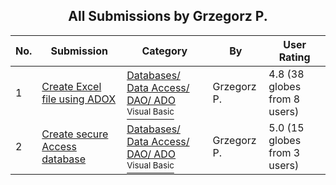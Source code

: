 ﻿<div align="center">

## All Submissions by Grzegorz P\.

</div>

No.  | Submission | Category | By   | User Rating
---- | ---------- | -------- | ---- | -----------
1 | [Create Excel file using ADOX<br />](https://github.com/Planet-Source-Code/grzegorz-p-create-excel-file-using-adox__1-52806) | [Databases/ Data Access/ DAO/ ADO<br /><sup>Visual Basic</sup>](../ByCategory/databases-data-access-dao-ado__1-6.md) | Grzegorz P\. | 4.8 (38 globes from 8 users)
2 | [Create secure Access database<br />](https://github.com/Planet-Source-Code/grzegorz-p-create-secure-access-database__1-53137) | [Databases/ Data Access/ DAO/ ADO<br /><sup>Visual Basic</sup>](../ByCategory/databases-data-access-dao-ado__1-6.md) | Grzegorz P\. | 5.0 (15 globes from 3 users)
